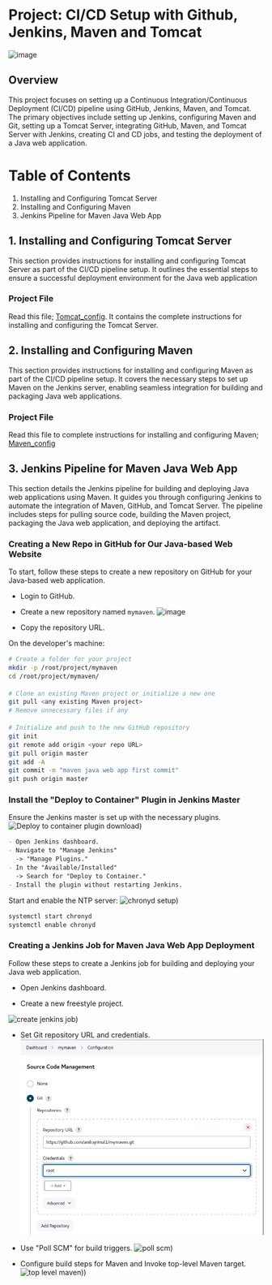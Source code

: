# Project: CI/CD Setup with Github, Jenkins, Maven and Tomcat

![image](https://github.com/SirJosh-i/Basic-Devops---CI-CD/assets/69949528/e7db2155-41e7-4c0b-a865-efc29117003b)


## Overview

This project focuses on setting up a Continuous Integration/Continuous Deployment (CI/CD) pipeline using GitHub, Jenkins, Maven, and Tomcat. The primary objectives include setting up Jenkins, configuring Maven and Git, setting up a Tomcat Server, integrating GitHub, Maven, and Tomcat Server with Jenkins, creating CI and CD jobs, and testing the deployment of a Java web application.

# Table of Contents

1. Installing and Configuring Tomcat Server
2. Installing and Configuring Maven
3. Jenkins Pipeline for Maven Java Web App

## 1. Installing and Configuring Tomcat Server

This section provides instructions for installing and configuring Tomcat Server as part of the CI/CD pipeline setup. It outlines the essential steps to ensure a successful deployment environment for the Java web application

  ### Project File

  Read this file; [Tomcat_config](https://github.com/SirJosh-i/Tomcat-Config.git). It contains the complete instructions for installing and configuring the Tomcat Server.

## 2. Installing and Configuring Maven

This section provides instructions for installing and configuring Maven as part of the CI/CD pipeline setup. It covers the necessary steps to set up Maven on the Jenkins server, enabling seamless integration for building and packaging Java web applications.

  ### Project File
  Read this file to complete instructions for installing and configuring Maven; [Maven_config](https://github.com/SirJosh-i/Maven-Config.git)

## 3. Jenkins Pipeline for Maven Java Web App

This section details the Jenkins pipeline for building and deploying Java web applications using Maven. It guides you through configuring Jenkins to automate the integration of Maven, GitHub, and Tomcat Server. The pipeline includes steps for pulling source code, building the Maven project, packaging the Java web application, and deploying the artifact.

  ### Creating a New Repo in GitHub for Our Java-based Web Website

  To start, follow these steps to create a new repository on GitHub for your Java-based web application.

  - Login to GitHub.
  - Create a new repository named `mymaven`.
  ![image](https://github.com/SirJosh-i/Basic-Devops---CI-CD/assets/69949528/21fe0211-e5e6-441e-af16-ba19ee6e9907)

  - Copy the repository URL.

  On the developer's machine:

  ```bash
  # Create a folder for your project
  mkdir -p /root/project/mymaven
  cd /root/project/mymaven/

  # Clone an existing Maven project or initialize a new one
  git pull <any existing Maven project>
  # Remove unnecessary files if any

  # Initialize and push to the new GitHub repository
  git init
  git remote add origin <your repo URL>
  git pull origin master
  git add -A
  git commit -m "maven java web app first commit"
  git push origin master
  ```
  ### Install the "Deploy to Container" Plugin in Jenkins Master
  Ensure the Jenkins master is set up with the necessary plugins.
  ![Deploy to container plugin download](https://github.com/SirJosh-i/Basic-Devops---CI-CD/assets/69949528/49ec78ee-4a52-4d51-a8fd-99f28670bc3c))
  ```markdown
  - Open Jenkins dashboard.
  - Navigate to "Manage Jenkins" 
    -> "Manage Plugins."
  - In the "Available/Installed"
    -> Search for "Deploy to Container."
  - Install the plugin without restarting Jenkins.
  ```
  Start and enable the NTP server:
  ![chronyd setup](https://github.com/SirJosh-i/Basic-Devops---CI-CD/assets/69949528/4d9c5e2b-3eb2-4302-b5c7-77f30ba893d5))
  ```bash
  systemctl start chronyd
  systemctl enable chronyd
  ```
  ### Creating a Jenkins Job for Maven Java Web App Deployment
  Follow these steps to create a Jenkins job for building and deploying your Java web application.

  - Open Jenkins dashboard.

  - Create a new freestyle project.

  ![create jenkins job](https://github.com/SirJosh-i/Basic-Devops---CI-CD/assets/69949528/f0f7c94e-c818-4182-bea3-c09a39d25b1a))
  
  - Set Git repository URL and credentials.
  ![git-code](https://github.com/anilrajrimal1/mymaven/blob/master/screenshots/add%20repo%20to%20job.png)

  - Use "Poll SCM" for build triggers.
  ![poll scm](https://github.com/SirJosh-i/Basic-Devops---CI-CD/assets/69949528/233d8f0c-944e-48c3-9650-9c52c6104a75))

  - Configure build steps for Maven and Invoke top-level Maven target.
  ![top level maven](https://github.com/SirJosh-i/Basic-Devops---CI-CD/assets/69949528/f1f34954-a988-4b39-936d-3169b6432c27)))
